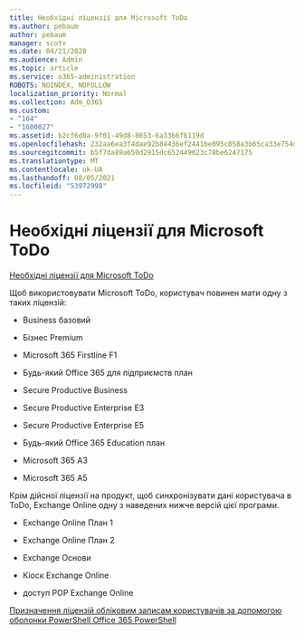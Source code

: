 ```yaml
---
title: Необхідні ліцензії для Microsoft ToDo
ms.author: pebaum
author: pebaum
manager: scotv
ms.date: 04/21/2020
ms.audience: Admin
ms.topic: article
ms.service: o365-administration
ROBOTS: NOINDEX, NOFOLLOW
localization_priority: Normal
ms.collection: Adm_O365
ms.custom:
- "164"
- "1600027"
ms.assetid: b2cf6d0a-9f01-49d8-8653-6a3366f6119d
ms.openlocfilehash: 232aa6ea3f4dae92b84436ef2441be095c858a3b65ca33e754d802f39edc2097
ms.sourcegitcommit: b5f7da89a650d2915dc652449623c78be6247175
ms.translationtype: MT
ms.contentlocale: uk-UA
ms.lasthandoff: 08/05/2021
ms.locfileid: "53972998"
---
```

# <a name="required-licenses-for-microsoft-todo"></a>Необхідні ліцензії для Microsoft ToDo

[Необхідні ліцензії для Microsoft ToDo](https://support.office.com/article/381e9d1b-c500-49b5-973e-890fd86528d7.aspx)
  
Щоб використовувати Microsoft ToDo, користувач повинен мати одну з таких ліцензій:
  
- Business базовий

- Бізнес Premium

- Microsoft 365 Firstline F1

- Будь-який Office 365 для підприємств план

- Secure Productive Business

- Secure Productive Enterprise E3

- Secure Productive Enterprise E5

- Будь-який Office 365 Education план

- Microsoft 365 A3

- Microsoft 365 A5

Крім дійсної ліцензії на продукт, щоб синхронізувати дані користувача в ToDo, Exchange Online одну з наведених нижче версій цієї програми.
  
- Exchange Online План 1

- Exchange Online План 2

- Exchange Основи

- Кіоск Exchange Online

- доступ РОР Exchange Online

[Призначення ліцензій обліковим записам користувачів за допомогою оболонки PowerShell Office 365 PowerShell](https://docs.microsoft.com/office365/enterprise/powershell/assign-licenses-to-user-accounts-with-office-365-powershell )
  